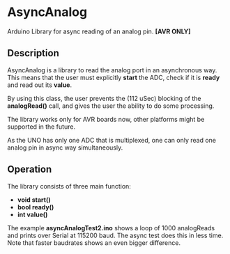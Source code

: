 # AsyncAnalog

Arduino Library for async reading of an analog pin. **\[AVR ONLY\]**


## Description
AsyncAnalog is a library to read the analog port in an asynchronous way.
This means that the user must explicitly **start** the ADC, check if it is **ready**
and read out its **value**.

By using this class, the user prevents the (112 uSec) blocking of the 
**analogRead()** call, and gives the user the ability to do some processing.

The library works only for AVR boards now, other platforms might be supported in the future.

As the UNO has only one ADC that is multiplexed, one can only read one analog pin
in async way simultaneously.

## Operation
The library consists of three main function:

* **void start()**
* **bool ready()**
* **int value()**

The example **asyncAnalogTest2.ino** shows a loop of 1000 analogReads and prints 
over Serial at 115200 baud. The async test does this in less time. Note that faster
baudrates shows an even bigger difference. 



